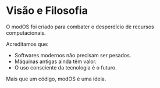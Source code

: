 # Visão e Filosofia

O modOS foi criado para combater o desperdício de recursos computacionais.

Acreditamos que:
- Softwares modernos não precisam ser pesados.
- Máquinas antigas ainda têm valor.
- O uso consciente da tecnologia é o futuro.

Mais que um código, modOS é uma ideia.
